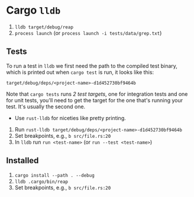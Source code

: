 # Cargo `lldb`

1. `lldb target/debug/reap`
2. `process launch` (or `process launch -i tests/data/grep.txt`)

## Tests

To run a test in `lldb` we first need the path to the compiled test binary, which is printed out when `cargo test` is run, it looks like this:

    target/debug/deps/<project-name>-d1d452730bf9464b

Note that `cargo tests` runs *2 test targets*, one for integration tests and one for unit tests, you'll need to get the target for the one that's running your test. It's usually the second one.

- Use `rust-lldb` for niceties like pretty printing.

1. Run `rust-lldb target/debug/deps/<project-name>-d1d452730bf9464b`
2. Set breakpoints, e.g., `b src/file.rs:20`
3. In `lldb` run `run <test-name>` (or `run --test <test-name>`)

## Installed

1. `cargo install --path . --debug`
2. `lldb .cargo/bin/reap`
3. Set breakpoints, e.g., `b src/file.rs:20`
